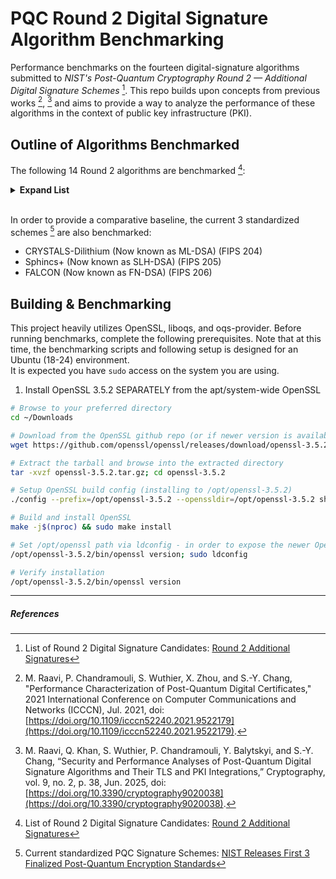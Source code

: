 # PQC Round 2 Digital Signature Algorithm Benchmarking  

Performance benchmarks on the fourteen digital-signature algorithms submitted to *NIST's Post-Quantum Cryptography Round 2 — Additional Digital Signature Schemes* [^1]. This repo builds upon concepts from previous works [^3], [^4] and aims to provide a way to analyze the performance of these algorithms in the context of public key infrastructure (PKI).  

## Outline of Algorithms Benchmarked  

The following 14 Round 2 algorithms are benchmarked [^1]:  
<details>
<summary><strong>Expand List</strong></summary>

- CROSS
- FAEST
- HAWK
- LESS
- MAYO
- Mirath
- MQOM
- PERK
- QR-UOV
- RYDE
- SDitH
- SNOVA
- SQISign
- UOV

</details><br>  

In order to provide a comparative baseline, the current 3 standardized schemes [^2] are also benchmarked:  

- CRYSTALS-Dilithium (Now known as ML-DSA) (FIPS 204)
- Sphincs+ (Now known as SLH-DSA) (FIPS 205)
- FALCON (Now known as FN-DSA) (FIPS 206)

## Building & Benchmarking  

This project heavily utilizes OpenSSL, liboqs, and oqs-provider. Before running benchmarks, complete the following prerequisites. Note that at this time, the benchmarking scripts and following setup is designed for an Ubuntu (18-24) environment.  
It is expected you have `sudo` access on the system you are using.  

1. Install OpenSSL 3.5.2 SEPARATELY from the apt/system-wide OpenSSL  

```bash
# Browse to your preferred directory
cd ~/Downloads

# Download from the OpenSSL github repo (or if newer version is available, update the URL)
wget https://github.com/openssl/openssl/releases/download/openssl-3.5.2/openssl-3.5.2.tar.gz

# Extract the tarball and browse into the extracted directory
tar -xvzf openssl-3.5.2.tar.gz; cd openssl-3.5.2

# Setup OpenSSL build config (installing to /opt/openssl-3.5.2)
./config --prefix=/opt/openssl-3.5.2 --openssldir=/opt/openssl-3.5.2 shared

# Build and install OpenSSL
make -j$(nproc) && sudo make install

# Set /opt/openssl path via ldconfig - in order to expose the newer OpenSSL libs
/opt/openssl-3.5.2/bin/openssl version; sudo ldconfig

# Verify installation
/opt/openssl-3.5.2/bin/openssl version

```

---

##### References

[^1]: List of Round 2 Digital Signature Candidates: [Round 2 Additional Signatures](https://csrc.nist.gov/Projects/pqc-dig-sig/round-2-additional-signatures)  

[^2]: Current standardized PQC Signature Schemes: [NIST Releases First 3 Finalized Post-Quantum Encryption Standards](https://www.nist.gov/news-events/news/2024/08/nist-releases-first-3-finalized-post-quantum-encryption-standards)  

[^3]: M. Raavi, P. Chandramouli, S. Wuthier, X. Zhou, and S.-Y. Chang, "Performance Characterization of Post-Quantum Digital Certificates," 2021 International Conference on Computer Communications and Networks (ICCCN), Jul. 2021, doi: [https://doi.org/10.1109/icccn52240.2021.9522179](https://doi.org/10.1109/icccn52240.2021.9522179).  

[^4]: M. Raavi, Q. Khan, S. Wuthier, P. Chandramouli, Y. Balytskyi, and S.-Y. Chang, “Security and Performance Analyses of Post-Quantum Digital Signature Algorithms and Their TLS and PKI Integrations,” Cryptography, vol. 9, no. 2, p. 38, Jun. 2025, doi: [https://doi.org/10.3390/cryptography9020038](https://doi.org/10.3390/cryptography9020038).  
